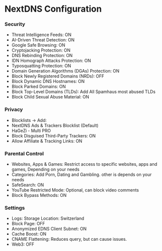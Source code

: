 # NextDNS Configuration

### Security 

- Threat Intelligence Feeds: ON
- AI-Driven Threat Detection: ON
- Google Safe Browsing: ON
- Cryptojacking Protection: ON
- DNS Rebinding Protection: ON
- IDN Homograph Attacks Protection: ON
- Typosquatting Protection: ON
- Domain Generation Algorithms (DGAs) Protection: ON
- Block Newly Registered Domains (NRDs): OFF
- Block Dynamic DNS Hostnames: ON
- Block Parked Domains: ON 
- Block Top-Level Domains (TLDs): Add All Spamhaus most abused TLDs
- Block Child Sexual Abuse Material: ON

### Privacy
- Blocklists -> Add: 
- NextDNS Ads & Trackers Blocklist (Default)
- HaGeZi - Multi PRO
- Block Disguised Third-Party Trackers: ON
- Allow Affiliate & Tracking Links: ON

### Parental Control
- Websites, Apps & Games: Restrict access to specific websites, apps and games, Depending on your needs
- Categories: Add Porn, Dating and Gambling. other is depends on your needs
- SafeSearch: ON
- YouTube Restricted Mode: Optional, can block video comments
- Block Bypass Methods: ON

### Settings
 - Logs: Storage Location: Switzerland
 - Block Page: OFF
 - Anonymized EDNS Client Subnet: ON
 - Cache Boost: ON
 - CNAME Flattening: Reduces query, but can cause issues.
 - Web3: OFF
